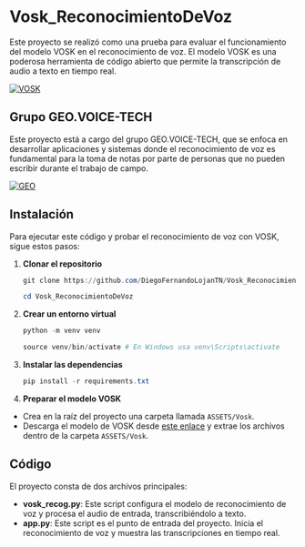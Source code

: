 # Vosk_ReconocimientoDeVoz
Este proyecto se realizó como una prueba para evaluar el funcionamiento del modelo VOSK en el reconocimiento de voz. El modelo VOSK es una poderosa herramienta de código abierto que permite la transcripción de audio a texto en tiempo real. 

[![VOSK](https://i.postimg.cc/NMYXL0rX/imagen-2024-05-28-172456500.png)](https://postimg.cc/McPHFq5Z)

## Grupo GEO.VOICE-TECH

Este proyecto está a cargo del grupo GEO.VOICE-TECH, que se enfoca en desarrollar aplicaciones y sistemas donde el reconocimiento de voz es fundamental para la toma de notas por parte de personas que no pueden escribir durante el trabajo de campo. 

[![GEO](https://i.postimg.cc/MZ3cJ5tV/imagen-2024-05-28-172726543.png)](https://postimg.cc/9zTXGG6Q)

## Instalación

Para ejecutar este código y probar el reconocimiento de voz con VOSK, sigue estos pasos:

1. **Clonar el repositorio**
    ```powershell
    git clone https://github.com/DiegoFernandoLojanTN/Vosk_ReconocimientoDeVoz.git
    ```
    ```powershell
    cd Vosk_ReconocimientoDeVoz
     ```
2. **Crear un entorno virtual**
    ```powershell
    python -m venv venv
    ```
    ```powershell
    source venv/bin/activate # En Windows usa venv\Scripts\activate
    ```

3. **Instalar las dependencias**
    ```powershell
    pip install -r requirements.txt
    ```

4. **Preparar el modelo VOSK**
- Crea en la raíz del proyecto una carpeta llamada `ASSETS/Vosk`.
- Descarga el modelo de VOSK desde [este enlace](https://alphacephei.com/vosk/models) y extrae los archivos dentro de la carpeta `ASSETS/Vosk`.

## Código

El proyecto consta de dos archivos principales:

- **vosk_recog.py**: Este script configura el modelo de reconocimiento de voz y procesa el audio de entrada, transcribiéndolo a texto.
- **app.py**: Este script es el punto de entrada del proyecto. Inicia el reconocimiento de voz y muestra las transcripciones en tiempo real.




